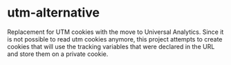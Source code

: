 utm-alternative
===============

Replacement for UTM cookies with the move to Universal Analytics. Since it is not possible to read utm cookies anymore, this project attempts to create cookies that will use the tracking variables that were declared in the URL and store them on a private cookie.
